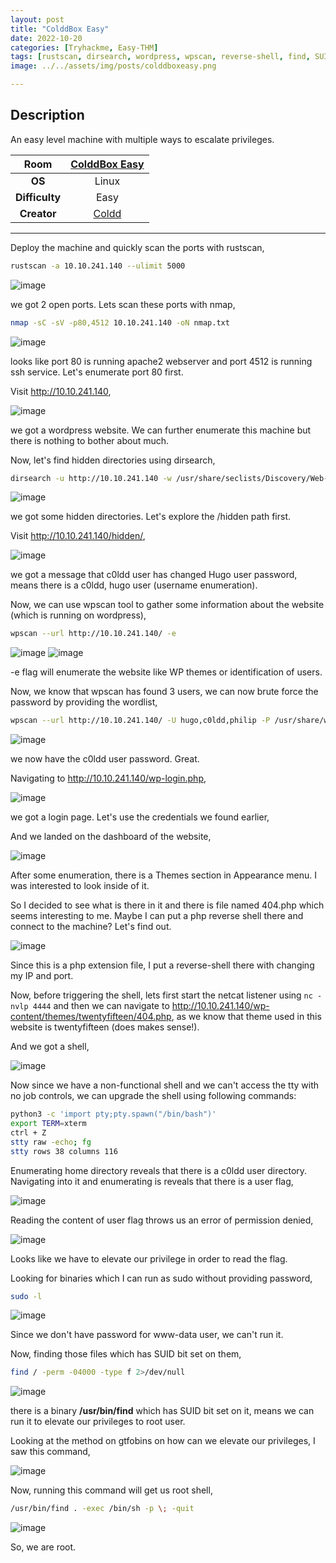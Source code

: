 ```yaml
---
layout: post
title: "ColddBox Easy"
date: 2022-10-20
categories: [Tryhackme, Easy-THM]
tags: [rustscan, dirsearch, wordpress, wpscan, reverse-shell, find, SUID, GTFObins]
image: ../../assets/img/posts/colddboxeasy.png 

---
```


## Description

An easy level machine with multiple ways to escalate privileges.

|**Room**|[ColddBox Easy](https://tryhackme.com/room/colddboxeasy)|
|:---:|:---:|
|**OS**|Linux|
|**Difficulty**|Easy|
|**Creator**|[Coldd](https://tryhackme.com/p/Coldd)|

---

Deploy the machine and quickly scan the ports with rustscan,

```bash
rustscan -a 10.10.241.140 --ulimit 5000
```

![image](https://user-images.githubusercontent.com/67465230/187383079-71d24309-2ea9-4063-82e3-96d8a5c94562.png)

we got 2 open ports. Lets scan these ports with nmap,

```bash
nmap -sC -sV -p80,4512 10.10.241.140 -oN nmap.txt
```

![image](https://user-images.githubusercontent.com/67465230/187383272-d09591ad-31fa-4852-84cd-5b9106e0d95c.png)

looks like port 80 is running apache2 webserver and port 4512 is running ssh service. Let's enumerate port 80 first.

Visit http://10.10.241.140,

![image](https://user-images.githubusercontent.com/67465230/187383338-2ae6d997-4c79-4cda-80c5-5a2b524791ba.png)

we got a wordpress website. We can further enumerate this machine but there is nothing to bother about much.

Now, let's find hidden directories using dirsearch,

```bash
dirsearch -u http://10.10.241.140 -w /usr/share/seclists/Discovery/Web-Content/common.txt -i 200,301 2>/dev/null
```

![image](https://user-images.githubusercontent.com/67465230/187383385-9e8671a7-c31d-4bb3-8152-030e319d64ea.png)

we got some hidden directories. Let's explore the /hidden path first.

Visit http://10.10.241.140/hidden/,

![image](https://user-images.githubusercontent.com/67465230/187383439-974153d3-270a-46a6-b2e9-2031bf7217f2.png)

we got a message that c0ldd user has changed Hugo user password, means there is a c0ldd, hugo user (username enumeration).

Now, we can use wpscan tool to gather some information about the website (which is running on wordpress),

```bash
wpscan --url http://10.10.241.140/ -e
```

![image](https://user-images.githubusercontent.com/67465230/187383482-c57023bc-5149-49b3-8243-7ae274ab41d1.png)
![image](https://user-images.githubusercontent.com/67465230/187383530-48fb08d4-a881-46bb-82b8-3cf8c8d5a9c8.png)

-e flag will enumerate the website like WP themes or identification of users.

Now, we know that wpscan has found 3 users, we can now brute force the password by providing the wordlist,

```bash
wpscan --url http://10.10.241.140/ -U hugo,c0ldd,philip -P /usr/share/wordlists/rockyou.txt
```

![image](https://user-images.githubusercontent.com/67465230/187383573-18e7584e-e36a-42ba-8ff7-51d9060a7cf2.png)

we now have the c0ldd user password. Great. 

Navigating to http://10.10.241.140/wp-login.php,

![image](https://user-images.githubusercontent.com/67465230/187383619-adb02ba4-6524-4bfd-976f-e4580595fc15.png)

we got a login page. Let's use the credentials we found earlier,

And we landed on the dashboard of the website,

![image](https://user-images.githubusercontent.com/67465230/187383697-50bc00fd-ba13-40ef-a836-f36fc4e31a3d.png)

After some enumeration, there is a Themes section in Appearance menu. I was interested to look inside of it.

So I decided to see what is there in it and there is file named 404.php which seems interesting to me. Maybe I can put a php reverse shell there and connect to the machine? Let's find out.

![image](https://user-images.githubusercontent.com/67465230/187383742-3f28b6de-42e0-42a6-8285-1d348bd5ee51.png)

Since this is a php extension file, I put a reverse-shell there with changing my IP and port.

Now, before triggering the shell, lets first start the netcat listener using `nc -nvlp 4444` and then we can navigate to http://10.10.241.140/wp-content/themes/twentyfifteen/404.php, as we know that theme used in this website is twentyfifteen (does makes sense!).

And we got a shell,

![image](https://user-images.githubusercontent.com/67465230/187383809-cecb23ca-477f-4195-a744-b8966eab5b0d.png)

Now since we have a non-functional shell and we can't access the tty with no job controls, we can upgrade the shell using following commands:

```bash
python3 -c 'import pty;pty.spawn("/bin/bash")'
export TERM=xterm
ctrl + Z
stty raw -echo; fg
stty rows 38 columns 116
```

Enumerating home directory reveals that there is a c0ldd user directory. Navigating into it and enumerating is reveals that there is a user flag,

![image](https://user-images.githubusercontent.com/67465230/187383852-a5b373b1-dedb-4fef-836e-56e22e47af9c.png)

Reading the content of user flag throws us an error of permission denied,

![image](https://user-images.githubusercontent.com/67465230/187383903-dfb0fce5-31fe-4c48-8be5-c2536c20e206.png)

Looks like we have to elevate our privilege in order to read the flag.

Looking for binaries which I can run as sudo without providing password,

```bash
sudo -l
```

![image](https://user-images.githubusercontent.com/67465230/187383935-8e5cd167-17b1-48ad-a1fd-9193429cfbf1.png)

Since we don't have password for www-data user, we can't run it.

Now, finding those files which has SUID bit set on them,

```bash
find / -perm -04000 -type f 2>/dev/null
```

![image](https://user-images.githubusercontent.com/67465230/187383991-3df0208e-8d0e-4d41-ba2f-35addb515add.png)

there is a binary **/usr/bin/find** which has SUID bit set on it, means we can run it to elevate our privileges to root user.

Looking at the method on gtfobins on how can we elevate our privileges, I saw this command,

![image](https://user-images.githubusercontent.com/67465230/187384038-efb8a800-e2ea-49a5-9745-43ad918dc91a.png)

Now, running this command will get us root shell,

```bash
/usr/bin/find . -exec /bin/sh -p \; -quit
```

![image](https://user-images.githubusercontent.com/67465230/187384102-3951a2fd-7f1c-4d4c-8a05-585da356024e.png)

So, we are root. 